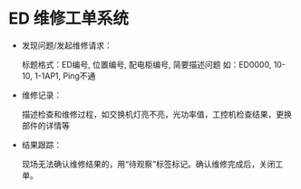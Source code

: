 # ED 维修工单系统
* 发现问题/发起维修请求：

  标题格式：ED编号, 位置编号, 配电柜编号, 简要描述问题  如：ED0000, 10-10, 1-1AP1, Ping不通

* 维修记录：

  描述检查和维修过程，如交换机灯亮不亮，光功率值，工控机检查结果，更换部件的详情等

* 结果跟踪：

  现场无法确认维修结果的，用“待观察”标签标记。确认维修完成后，关闭工单。

